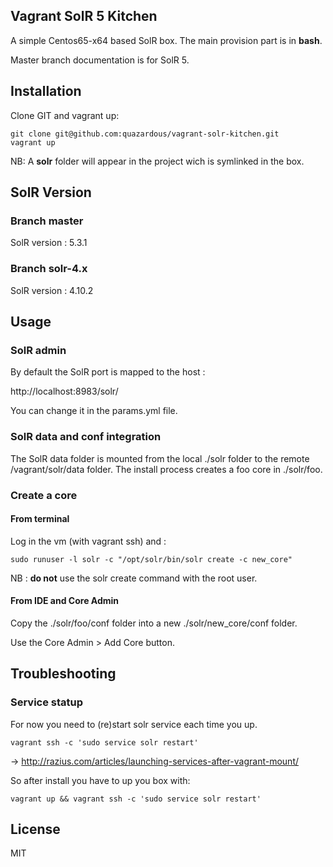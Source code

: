 ## Vagrant SolR 5 Kitchen

A simple Centos65-x64 based SolR box. The main provision part is in **bash**.

Master branch documentation is for SolR 5.

## Installation

Clone GIT and vagrant up:

    git clone git@github.com:quazardous/vagrant-solr-kitchen.git
    vagrant up

NB: A **solr** folder will appear in the project wich is symlinked in the box.

## SolR Version

### Branch master

SolR version : 5.3.1

### Branch solr-4.x

SolR version : 4.10.2

## Usage

### SolR admin

By default the SolR port is mapped to the host :

http://localhost:8983/solr/

You can change it in the params.yml file.

### SolR data and conf integration

The SolR data folder is mounted from the local ./solr folder to the remote /vagrant/solr/data folder.
The install process creates a foo core in ./solr/foo.

### Create a core

#### From terminal

Log in the vm (with vagrant ssh) and :

    sudo runuser -l solr -c "/opt/solr/bin/solr create -c new_core"

NB : **do not** use the solr create command with the root user.

#### From IDE and Core Admin

Copy the ./solr/foo/conf folder into a new ./solr/new_core/conf folder.

Use the Core Admin > Add Core button.

## Troubleshooting

### Service statup

For now you need to (re)start solr service each time you up.

    vagrant ssh -c 'sudo service solr restart'

-> http://razius.com/articles/launching-services-after-vagrant-mount/

So after install you have to up you box with:

    vagrant up && vagrant ssh -c 'sudo service solr restart'

## License

MIT
